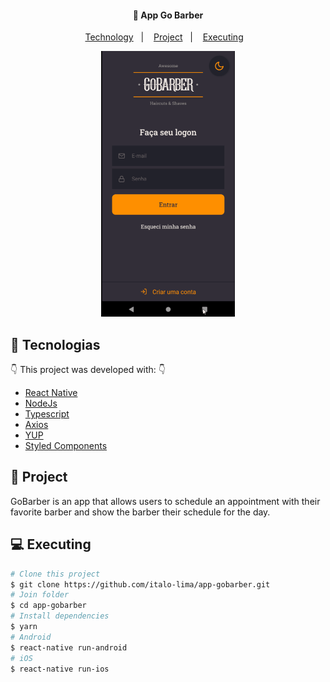 <h4 align="center">
  🚀 App Go Barber
</h4>

<p align="center">
  <a href="#-technology">Technology</a>&nbsp;&nbsp;&nbsp;|&nbsp;&nbsp;&nbsp;
  <a href="#-project">Project</a>&nbsp;&nbsp;&nbsp;|&nbsp;&nbsp;&nbsp;
  <a href="#-executing">Executing</a>&nbsp;&nbsp;&nbsp;
</p>

<p align="center">
  <img alt="Go Barber" src="./.github/AppGobarber.gif" height="425" />
</p>

## :rocket: Tecnologias

:point_down: This project was developed with: :point_down:

-  [React Native](https://reactnative.dev/)
-  [NodeJs](https://nodejs.org/en)
-  [Typescript](https://www.typescriptlang.org/)
-  [Axios](https://github.com/axios/axios)
-  [YUP](https://github.com/jquense/yup)
-  [Styled Components](https://styled-components.com/)

## 🔖 Project

GoBarber is an app that allows users to schedule an appointment with their favorite barber and show the barber their schedule for the day.

## 💻 Executing

```bash
# Clone this project
$ git clone https://github.com/italo-lima/app-gobarber.git
# Join folder
$ cd app-gobarber
# Install dependencies
$ yarn
# Android
$ react-native run-android
# iOS
$ react-native run-ios
```

